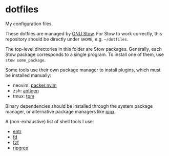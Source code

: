 # dotfiles

My configuration files.

These dotfiles are managed by
[GNU Stow](https://alexpearce.me/2016/02/managing-dotfiles-with-stow/). For Stow
to work correctly, this repository should be directly under `$HOME`, e.g.
`~/dotfiles`.

The top-level directories in this folder are Stow packages. Generally, each Stow
package corresponds to a single program. To install one of them, use
`stow some_package`.

Some tools use their own package manager to install plugins, which must be
installed manually:

- neovim: [packer.nvim](https://github.com/wbthomason/packer.nvim)
- zsh: [antigen](https://github.com/zsh-users/antigen)
- tmux: [tpm](https://github.com/tmux-plugins/tpm)

Binary dependencies should be installed through the system package manager, or
alternative package managers like [pipx](https://github.com/pypa/pipx).

A (non-exhaustive) list of shell tools I use:

- [entr](https://github.com/eradman/entr)
- [fd](https://github.com/sharkdp/fd)
- [fzf](https://github.com/junegunn/fzf)
- [ripgrep](https://github.com/BurntSushi/ripgrep)
